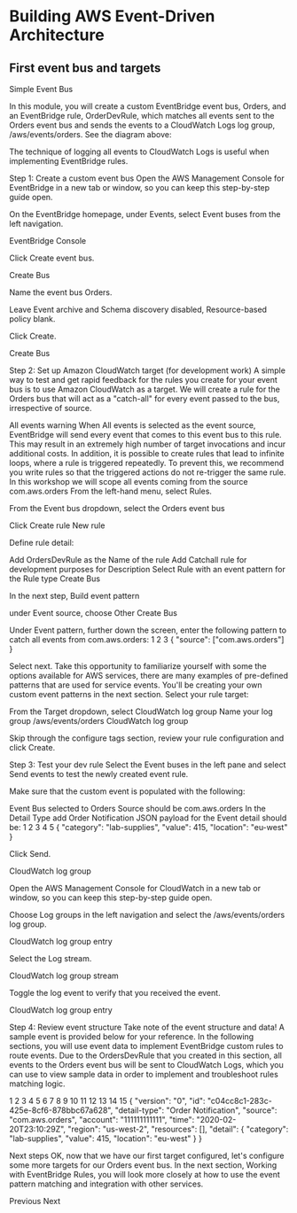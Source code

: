 # Building AWS Event-Driven Architecture

## First event bus and targets
Simple Event Bus

In this module, you will create a custom EventBridge event bus, Orders, and an EventBridge rule, OrderDevRule, which matches all events sent to the Orders event bus and sends the events to a CloudWatch Logs log group, /aws/events/orders. See the diagram above:

The technique of logging all events to CloudWatch Logs is useful when implementing EventBridge rules.

Step 1: Create a custom event bus
Open the AWS Management Console for EventBridge  in a new tab or window, so you can keep this step-by-step guide open.

On the EventBridge homepage, under Events, select Event buses from the left navigation.

EventBridge Console

Click Create event bus.

Create Bus

Name the event bus Orders.

Leave Event archive and Schema discovery disabled, Resource-based policy blank.

Click Create.

Create Bus

Step 2: Set up Amazon CloudWatch target (for development work)
A simple way to test and get rapid feedback for the rules you create for your event bus is to use Amazon CloudWatch as a target. We will create a rule for the Orders bus that will act as a "catch-all" for every event passed to the bus, irrespective of source.

All events warning
When All events is selected as the event source, EventBridge will send every event that comes to this event bus to this rule. This may result in an extremely high number of target invocations and incur additional costs. In addition, it is possible to create rules that lead to infinite loops, where a rule is triggered repeatedly. To prevent this, we recommend you write rules so that the triggered actions do not re-trigger the same rule. In this workshop we will scope all events coming from the source com.aws.orders
From the left-hand menu, select Rules.

From the Event bus dropdown, select the Orders event bus

Click Create rule New rule

Define rule detail:

Add OrdersDevRule as the Name of the rule
Add Catchall rule for development purposes for Description
Select Rule with an event pattern for the Rule type
Create Bus

In the next step, Build event pattern

under Event source, choose Other
Create Bus

Under Event pattern, further down the screen, enter the following pattern to catch all events from com.aws.orders:
1
2
3
{
   "source": ["com.aws.orders"]
}

Select next.
Take this opportunity to familiarize yourself with some the options available for AWS services, there are many examples of pre-defined patterns that are used for service events. You'll be creating your own custom event patterns in the next section.
Select your rule target:

From the Target dropdown, select CloudWatch log group
Name your log group /aws/events/orders
CloudWatch log group

Skip through the configure tags section, review your rule configuration and click Create.

Step 3: Test your dev rule
Select the Event buses in the left pane and select Send events to test the newly created event rule.

Make sure that the custom event is populated with the following:

Event Bus selected to Orders
Source should be com.aws.orders
In the Detail Type add Order Notification
JSON payload for the Event detail should be:
1
2
3
4
5
{
   "category": "lab-supplies",
   "value": 415,
   "location": "eu-west"
}

Click Send.

CloudWatch log group

Open the AWS Management Console for CloudWatch  in a new tab or window, so you can keep this step-by-step guide open.

Choose Log groups in the left navigation and select the /aws/events/orders log group.

CloudWatch log group entry

Select the Log stream.

CloudWatch log group stream

Toggle the log event to verify that you received the event.

CloudWatch log group entry

Step 4: Review event structure
Take note of the event structure and data! A sample event is provided below for your reference.
In the following sections, you will use event data to implement EventBridge custom rules to route events. Due to the OrdersDevRule that you created in this section, all events to the Orders event bus will be sent to CloudWatch Logs, which you can use to view sample data in order to implement and troubleshoot rules matching logic.

1
2
3
4
5
6
7
8
9
10
11
12
13
14
15
{
    "version": "0",
    "id": "c04cc8c1-283c-425e-8cf6-878bbc67a628",
    "detail-type": "Order Notification",
    "source": "com.aws.orders",
    "account": "111111111111",
    "time": "2020-02-20T23:10:29Z",
    "region": "us-west-2",
    "resources": [],
    "detail": {
        "category": "lab-supplies",
        "value": 415,
        "location": "eu-west"
    }
}

Next steps
OK, now that we have our first target configured, let's configure some more targets for our Orders event bus. In the next section, Working with EventBridge Rules, you will look more closely at how to use the event pattern matching and integration with other services.

Previous
Next
